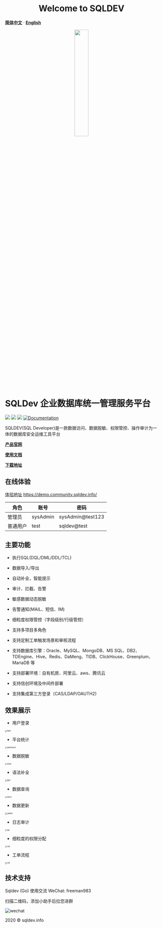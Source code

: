 <h1 align="center">Welcome to SQLDEV </h1>

[**简体中文**](README.md) · [**English**](./README_EN.md)

<p align="center">
        <img  src="img/logo.png" width="30%">
</p>


# SQLDev 企业数据库统一管理服务平台

<p>
  <img src="https://img.shields.io/badge/build-release-brightgreen.svg" />
  <img src="https://img.shields.io/badge/version-v2.1.0-brightgreen.svg" />
  <img src="https://img.shields.io/badge/go report-A+-brightgreen.svg" />
  <a href="https://chaitin.github.io/xray/#/">
    <img alt="Documentation" src="https://img.shields.io/badge/documentation-yes-brightgreen.svg" target="_blank" />
  </a>
</p>
SQLDEV(SQL Developer)是一款数据访问、数据脱敏、权限管控、操作审计为一体的数据库安全运维工具平台



**[产品官网](https://sqldev.info/)**

**[使用文档](https://shuaninfo.github.io/sqldevdoc/)**

**[下载地址](https://github.com/shuaninfo/sqldev/releases)**


## 在线体验

[体验地址](https://demo.community.sqldev.info/) https://demo.community.sqldev.info/

| 角色 | 账号 | 密码 |
| --- | --- | --- |
|  管理员 | sysAdmin | sysAdmin@test123 |
| 普通用户 | test | sqldev@test |


## 主要功能

- 执行SQL(DQL/DML/DDL/TCL)

- 数据导入/导出

- 自动补全，智能提示

- 审计、拦截、告警

- 敏感数据动态脱敏

- 告警通知(MAIL、短信、IM)

- 细粒度权限管控（字段级别/行级管控）

- 支持多项目多角色

- 支持定制工单触发场景和审核流程

- 支持数据库引擎：Oracle、MySQL、MongoDB、MS SQL、DB2、TDEngine、Hive、Redis、DaMeng、TIDB、ClickHouse、Greenplum、MariaDB 等

- 支持部署环境：自有机房、阿里云、aws、腾讯云

- 支持信创环境及中间件部署

- 支持集成第三方登录（CAS/LDAP/OAUTH2)
      



## 效果展示

- 用户登录

<img src="img/login.png" alt="login" style="zoom:40%;" />




- 平台统计

<img src="img/dashboard.png" alt="dashboard" style="zoom:40%;" />




- 数据脱敏

<img src="img/mask.png" alt="mask" style="zoom:40%;" />




- 语法补全

<img src="img/light.png" alt="light" style="zoom:40%;" />




- 数据查询

<img src="img/query.png" alt="query" style="zoom:40%;" />



- 数据更新

<img src="img/update.png" alt="update" style="zoom:40%;" />



- 日志审计

<img src="img/log.png" alt="log" style="zoom:40%;" />



- 细粒度的权限分配

<img src="img/role.png" alt="role" style="zoom:40%;" />


- 工单流程

<img src="img/work.png" alt="role" style="zoom:40%;" />








## 技术支持
   Sqldev (Go) 使用交流     WeChat: freeman983

扫描二维码，添加小助手后拉您进群

![wechat](./img/WechatIMG565.png)


2020 © sqldev.info



